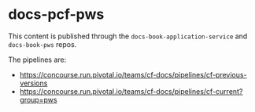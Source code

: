 # docs-pcf-pws

This content is published through the `docs-book-application-service` and `docs-book-pws` repos.

The pipelines are:
+ https://concourse.run.pivotal.io/teams/cf-docs/pipelines/cf-previous-versions
+ https://concourse.run.pivotal.io/teams/cf-docs/pipelines/cf-current?group=pws

